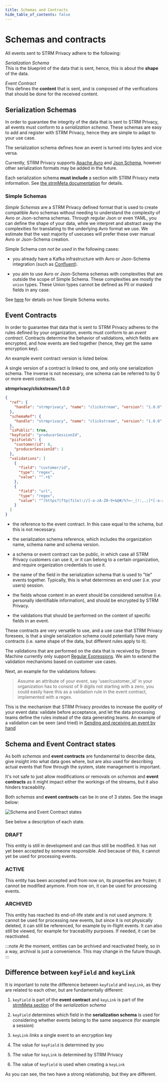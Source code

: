 ```yaml
---
title: Schemas and Contracts
hide_table_of_contents: false
---
```


# Schemas and contracts

All events sent to STRM Privacy adhere to the following:

*Serialization Schema*  
This is the blueprint of the data that is sent, hence, this is about the
**shape** of the data.

*Event Contract*  
This defines the **content** that is sent, and is composed of the
verifications that should be done for the received content.

## Serialization Schemas

In order to guarantee the integrity of the data that is sent to STRM
Privacy, all events must conform to a *serialization schema*. These
schemas are easy to add and register with STRM Privacy, hence they are
simple to adapt to your use case.

The serialization schema defines how an event is turned into bytes and
vice versa.

Currently, STRM Privacy supports [Apache Avro](http://avro.apache.org/)
and [Json Schema](https://json-schema.org/), however other serialization
formats may be added in the future.

Each serialization schema **must include** a section with STRM Privacy
meta information. See [the strmMeta documentation](strm-meta.md) for
details.

### Simple Schemas

*Simple Schemas* are a STRM Privacy defined format that is used to
create compatible Avro schemas without needing to understand the
complexity of Avro or Json-schema schemas. Through regular Json or even
YAML, you can define the shape of your data, while we interpret and
abstract away the complexities for translating to the underlying Avro
format we use. We estimate that the vast majority of usecases will
prefer these over manual Avro or Json-Schema creation.

Simple Schema *can not be used* in the following cases:

-   you already have a Kafka infrastructure with Avro or Json-Schema
    integration (such as [Confluent](https://confluent.io)).

-   you aim to use Avro or Json-Schema schemas with complexities that
    are outside the scope of Simple Schema. These complexities are
    mostly the `union` types. These Union types cannot be defined as PII
    or masked fields in any case.

See [here](simple-schemas.md) for details on how Simple Schema works.

## Event Contracts

In order to guarantee that data that is sent to STRM Privacy adheres to
the rules defined by your organization, events must conform to an *event
contract*. Contracts determine the behavior of validations, which fields
are encrypted, and how events are tied together (hence, they get the
same encryption key).

An example event contract version is listed below.

A single version of a contract is linked to one, and only one
serialization schema. The inverse is not necessary, one schema can be
referred to by 0 or more event contracts.

**strmprivacy/clickstream/1.0.0**

```json
{
  "ref": {  
    "handle": "strmprivacy", "name": "clickstream", "version": "1.0.0"
  },
  "schemaRef": { 
    "handle": "strmprivacy", "name": "clickstream", "version": "1.0.0"
  },
  "isPublic": true, 
  "keyField": "producerSessionId", 
  "piiFields": { 
    "customer/id": 0,
    "producerSessionId": 1
  },
  "validations": [ 
    {
      "field": "customer/id",
      "type": "regex",
      "value": "^.+$"
    },
    {
      "field": "url",
      "type": "regex",
      "value": "^(https?|ftp|file)://[-a-zA-Z0-9+&@#/%?=~_|!:,.;]*[-a-zA-Z0-9+&@#/%=~_|]"
    }
  ]
}
```

-   the reference to the event contract. In this case equal to the
    schema, but this is not necessary.

-   the serialization schema reference, which includes the organization
    name, schema name and schema version.

-   a schema or event contract can be public, in which case all STRM
    Privacy customers can use it, or it can belong to a certain
    organization, and require organization credentials to use it.

-   the name of the field in the serialization schema that is used to
    "tie" events together. Typically, this is what determines an end
    user (i.e. your users) session.

-   the fields whose content in an event should be considered sensitive
    (i.e. personally identifiable information), and should be encrypted
    by STRM Privacy.

-   the validations that should be performed on the content of specific
    fields in an event.

These contracts are very versatile to use, and a use case that STRM
Privacy foresees, is that a single serialization schema could
potentially have many contracts (i.e. same shape of the data, but
different rules apply to it).

The validations that are performed on the data that is received by
Stream Machine currently only support [Regular
Expressions](https://regex101.com/). We aim to extend the validation
mechanisms based on customer use cases.

Next, an example for the validations follows:

> Assume an attribute of your event, say 'user/customer_id' in your organization
> has to consist of 9 digits not starting with a zero, you could easily have
> this as a validation rule in the event contract, implemented with a regex.

This is the mechanism that STRM Privacy provides to increase the
*quality* of your event data: validate before acceptance, and let the
data processing teams define the rules instead of the data generating
teams. An example of a validation can be seen (and tried) in
[Sending and receiving an event by hand](/03-quickstart/streaming/sending-curl.md)

## Schema and Event Contract states
As both *schemas* and **event contracts** are fundamental to describe data, give insight into what data goes where,
but are also used for describing actual events that flow through the system, state management is important.

It's not safe to just allow modifications or removals on *schemas* and **event contracts** as it might impact either
the workings of the streams, but it also hinders traceability.

Both *schemas* and **event contracts** can be in one of 3 states. See the image below:

<img class="schema-event-contract-states" alt="Schema and Event Contract states" src="/img/entity_states.svg"/>

See below a description of each state.

### DRAFT
This entity is still in development and can thus still be modified.
It has not yet been accepted by someone responsible. And because of this, it cannot yet be used for processing events.

### ACTIVE
This entity has been accepted and from now on, its properties are frozen; it cannot be modified anymore.
From now on, it can be used for processing events.

### ARCHIVED
This entity has reached its end-of-life state and is not used anymore.
It cannot be used for processing *new* events, but since it is not physically deleted, it can still be referenced,
for example by in-flight events.
It can also still be viewed, for example for traceability purposes. If needed, it can be reactivated.

:::note
At the moment, entities can be archived and reactivated freely, so in a way, archival is just a convenience.
This may change in the future though.
:::

## Difference between `keyField` and `keyLink`

It is important to note the difference between `keyField` and `keyLink`,
as they are related to each other, but are fundamentally different:

1.  `keyField` is part of the **event contract** and `keyLink` is part
    of the [strmMeta section](strm-meta.md) of the *serialization
    schema*

2.  `keyField` determines which field in the **serialization schema** is
    used for considering whether events belong to the same sequence (for
    example a session)

3.  `keyLink` *links* a single event to an encryption key

4.  The value for `keyField` is determined by you

5.  The value for `keyLink` is determined by STRM Privacy

6.  The value of `keyField` is used when creating a `keyLink`

As you can see, the two have a strong relationship, but they are
different.

